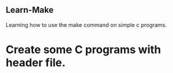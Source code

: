 ## Learn-Make
Learning how to use the make command on simple c programs.

# Create some C programs with header file. 

